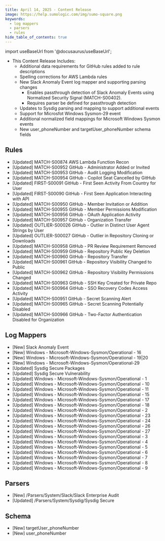 ```yaml
---
title: April 14, 2025 - Content Release
image: https://help.sumologic.com/img/sumo-square.png
keywords:
  - log mappers
  - parsers
  - rules
hide_table_of_contents: true    
---
```


import useBaseUrl from '@docusaurus/useBaseUrl';

* This Content Release Includes:
    - Additional data requirements for GitHub rules added to rule descriptions
    - Spelling corrections for AWS Lambda rules
    - New Slack Anomaly Event log mapper and supporting parsing changes
        - Enables passthrough detection of Slack Anomaly Events using Normalized Security Signal (MATCH-S00402).
        - Requires parser be defined for passthrough detection
    - Updates to Sysdig parsing and mapping to support additional events
    - Support for Microsfot Windows Sysmon-29 event
    - Additional normalized field mappings for Microsoft Windows Sysmon events
    - New user_phoneNumber and targetUser_phoneNumber schema fields


## Rules
- [Updated] MATCH-S00874 AWS Lambda Function Recon
- [Updated] MATCH-S00952 GitHub - Administrator Added or Invited
- [Updated] MATCH-S00953 GitHub - Audit Logging Modification
- [Updated] MATCH-S00954 GitHub - Copilot Seat Cancelled by GitHub
- [Updated] FIRST-S00091 GitHub - First Seen Activity From Country for User
- [Updated] FIRST-S00090 GitHub - First Seen Application Interacting with API
- [Updated] MATCH-S00950 GitHub - Member Invitation or Addition
- [Updated] MATCH-S00955 GitHub - Member Permissions Modification
- [Updated] MATCH-S00956 GitHub - OAuth Application Activity
- [Updated] MATCH-S00957 GitHub - Organization Transfer
- [Updated] OUTLIER-S00026 GitHub - Outlier in Distinct User Agent Strings by User
- [Updated] OUTLIER-S00027 GitHub - Outlier in Repository Cloning or Downloads
- [Updated] MATCH-S00958 GitHub - PR Review Requirement Removed
- [Updated] MATCH-S00959 GitHub - Repository Public Key Deletion
- [Updated] MATCH-S00960 GitHub - Repository Transfer
- [Updated] MATCH-S00961 GitHub - Repository Visibility Changed to Public
- [Updated] MATCH-S00962 GitHub - Repository Visibility Permissions Changed
- [Updated] MATCH-S00963 GitHub - SSH Key Created for Private Repo
- [Updated] MATCH-S00964 GitHub - SSO Recovery Codes Access Activity
- [Updated] MATCH-S00951 GitHub - Secret Scanning Alert
- [Updated] MATCH-S00965 GitHub - Secret Scanning Potentially Disabled
- [Updated] MATCH-S00966 GitHub - Two-Factor Authentication Disabled for Organization

## Log Mappers
- [New] Slack Anomaly Event
- [New] Windows - Microsoft-Windows-Sysmon/Operational - 16
- [New] Windows - Microsoft-Windows-Sysmon/Operational - 19|20
- [New] Windows - Microsoft-Windows-Sysmon/Operational-29
- [Updated] Sysdig Secure Packages
- [Updated] Sysdig Secure Vulnerability
- [Updated] Windows - Microsoft-Windows-Sysmon/Operational - 1
- [Updated] Windows - Microsoft-Windows-Sysmon/Operational - 10
- [Updated] Windows - Microsoft-Windows-Sysmon/Operational - 11
- [Updated] Windows - Microsoft-Windows-Sysmon/Operational - 15
- [Updated] Windows - Microsoft-Windows-Sysmon/Operational - 17
- [Updated] Windows - Microsoft-Windows-Sysmon/Operational - 18
- [Updated] Windows - Microsoft-Windows-Sysmon/Operational - 2
- [Updated] Windows - Microsoft-Windows-Sysmon/Operational - 23
- [Updated] Windows - Microsoft-Windows-Sysmon/Operational - 24
- [Updated] Windows - Microsoft-Windows-Sysmon/Operational - 26
- [Updated] Windows - Microsoft-Windows-Sysmon/Operational - 27
- [Updated] Windows - Microsoft-Windows-Sysmon/Operational - 3
- [Updated] Windows - Microsoft-Windows-Sysmon/Operational - 4
- [Updated] Windows - Microsoft-Windows-Sysmon/Operational - 5
- [Updated] Windows - Microsoft-Windows-Sysmon/Operational - 6
- [Updated] Windows - Microsoft-Windows-Sysmon/Operational - 7
- [Updated] Windows - Microsoft-Windows-Sysmon/Operational - 8
- [Updated] Windows - Microsoft-Windows-Sysmon/Operational - 9

## Parsers
- [New] /Parsers/System/Slack/Slack Enterprise Audit
- [Updated] /Parsers/System/Sysdig/Sysdig Secure

## Schema
- [New] targetUser_phoneNumber
- [New] user_phoneNumber
